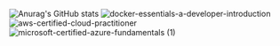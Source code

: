 ![Anurag's GitHub stats](https://github-readme-stats.vercel.app/api?username=johnnydappz&show_icons=true&theme=radical) ![docker-essentials-a-developer-introduction](https://user-images.githubusercontent.com/37016326/236577461-a73652cd-d8e7-4f71-9e67-826fcb5e5e2d.png) ![aws-certified-cloud-practitioner](https://user-images.githubusercontent.com/37016326/236577284-525b8770-d8c8-46cd-a27c-3e95673345cc.png) ![microsoft-certified-azure-fundamentals (1)](https://user-images.githubusercontent.com/37016326/236577173-5cf5274f-61c8-47e7-a215-ec9e52dd32ad.png)


